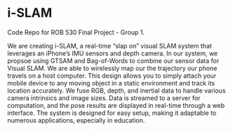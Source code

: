 # i-SLAM
Code Repo for ROB 530 Final Project - Group 1. 

We are creating i-SLAM, a real-time “slap on” visual SLAM system that leverages an iPhone’s IMU sensors and depth camera. In our system, we propsoe using GTSAM and Bag-of-Words to combine our sensor data for Visual SLAM. We are able to wirelessly map our the trajectory our phone travels on a host computer. This design allows you to simply attach your mobile device to any moving object in a static environment and track its location accurately. We fuse RGB, depth, and inertial data to handle various camera intrinsics and image sizes. Data is streamed to a server for computation, and the pose results are displayed in real-time through a web interface. The system is designed for easy setup, making it adaptable to numerous applications, especially in education.

